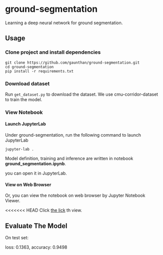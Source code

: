 # ground-segmentation
Learning a deep neural network for ground segmentation.

## Usage
### Clone project and install dependencies

```
git clone https://github.com/gaunthan/ground-segmentation.git
cd ground-segmentation
pip install -r requirements.txt
```

### Download dataset
Run `get_dataset.py` to download the dataset. We use cmu-corridor-dataset to train the model.

### View Notebook
#### Launch JupyterLab
Under ground-segmentation, run the following command to launch JupyterLab

```
jupyter-lab .
```

Model definition, training and inference are written in notebook **ground_segmentation.ipynb**.

you can open it in JupyterLab. 

#### View on Web Browser
Or, you can view the notebook on web browser by Jupyter Notebook Viewer.

<<<<<<< HEAD
Click [the lick](https://nbviewer.jupyter.org/github/gaunthan/ground-segmentation/blob/master/ground_segmentation.ipynb) th view.

## Evaluate The Model
On test set:

loss: 0.1363, accuracy: 0.9498
